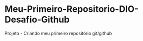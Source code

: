 # Meu-Primeiro-Repositorio-DIO-Desafio-Github
Projeto - Criando meu primeiro repositório git/github
